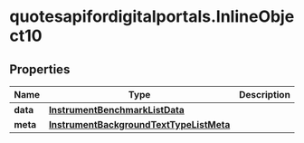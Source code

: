 # quotesapifordigitalportals.InlineObject10

## Properties

Name | Type | Description | Notes
------------ | ------------- | ------------- | -------------
**data** | [**InstrumentBenchmarkListData**](InstrumentBenchmarkListData.md) |  | [optional] 
**meta** | [**InstrumentBackgroundTextTypeListMeta**](InstrumentBackgroundTextTypeListMeta.md) |  | [optional] 


